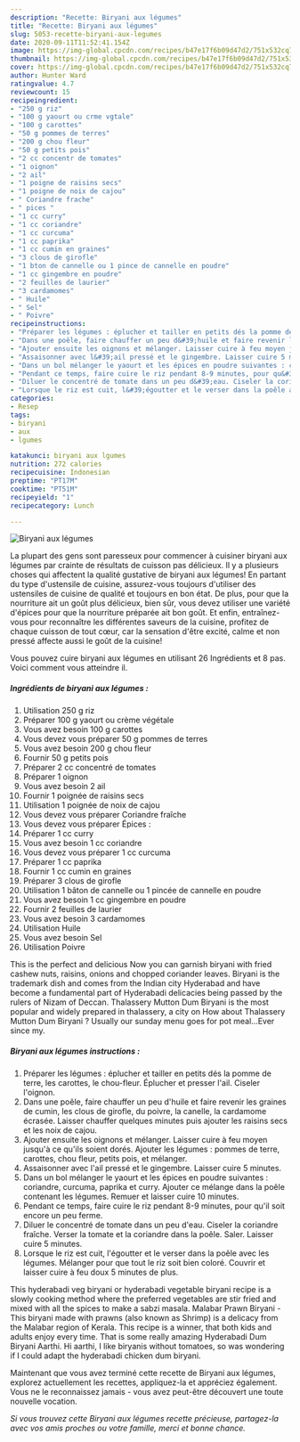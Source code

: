 ```yaml
---
description: "Recette: Biryani aux légumes"
title: "Recette: Biryani aux légumes"
slug: 5053-recette-biryani-aux-legumes
date: 2020-09-11T11:52:41.154Z
image: https://img-global.cpcdn.com/recipes/b47e17f6b09d47d2/751x532cq70/biryani-aux-legumes-photo-principale-de-la-recette.jpg
thumbnail: https://img-global.cpcdn.com/recipes/b47e17f6b09d47d2/751x532cq70/biryani-aux-legumes-photo-principale-de-la-recette.jpg
cover: https://img-global.cpcdn.com/recipes/b47e17f6b09d47d2/751x532cq70/biryani-aux-legumes-photo-principale-de-la-recette.jpg
author: Hunter Ward
ratingvalue: 4.7
reviewcount: 15
recipeingredient:
- "250 g riz"
- "100 g yaourt ou crme vgtale"
- "100 g carottes"
- "50 g pommes de terres"
- "200 g chou fleur"
- "50 g petits pois"
- "2 cc concentr de tomates"
- "1 oignon"
- "2 ail"
- "1 poigne de raisins secs"
- "1 poigne de noix de cajou"
- " Coriandre frache"
- " pices "
- "1 cc curry"
- "1 cc coriandre"
- "1 cc curcuma"
- "1 cc paprika"
- "1 cc cumin en graines"
- "3 clous de girofle"
- "1 bton de cannelle ou 1 pince de cannelle en poudre"
- "1 cc gingembre en poudre"
- "2 feuilles de laurier"
- "3 cardamomes"
- " Huile"
- " Sel"
- " Poivre"
recipeinstructions:
- "Préparer les légumes : éplucher et tailler en petits dés la pomme de terre, les carottes, le chou-fleur. Éplucher et presser l&#39;ail. Ciseler l&#39;oignon."
- "Dans une poêle, faire chauffer un peu d&#39;huile et faire revenir les graines de cumin, les clous de girofle, du poivre, la canelle, la cardamome écrasée. Laisser chauffer quelques minutes puis ajouter les raisins secs et les noix de cajou."
- "Ajouter ensuite les oignons et mélanger. Laisser cuire à feu moyen jusqu&#39;à ce qu&#39;ils soient dorés. Ajouter les légumes : pommes de terre, carottes, chou fleur, petits pois, et mélanger."
- "Assaisonner avec l&#39;ail pressé et le gingembre. Laisser cuire 5 minutes."
- "Dans un bol mélanger le yaourt et les épices en poudre suivantes : coriandre, curcuma, paprika et curry. Ajouter ce mélange dans la poêle contenant les légumes. Remuer et laisser cuire 10 minutes."
- "Pendant ce temps, faire cuire le riz pendant 8-9 minutes, pour qu&#39;il soit encore un peu ferme."
- "Diluer le concentré de tomate dans un peu d&#39;eau. Ciseler la coriandre fraîche. Verser la tomate et la coriandre dans la poêle. Saler. Laisser cuire 5 minutes."
- "Lorsque le riz est cuit, l&#39;égoutter et le verser dans la poêle avec les légumes. Mélanger pour que tout le riz soit bien coloré. Couvrir et laisser cuire à feu doux 5 minutes de plus."
categories:
- Resep
tags:
- biryani
- aux
- lgumes

katakunci: biryani aux lgumes 
nutrition: 272 calories
recipecuisine: Indonesian
preptime: "PT17M"
cooktime: "PT51M"
recipeyield: "1"
recipecategory: Lunch

---
```



![Biryani aux légumes](https://img-global.cpcdn.com/recipes/b47e17f6b09d47d2/751x532cq70/biryani-aux-legumes-photo-principale-de-la-recette.jpg)

La plupart des gens sont paresseux pour commencer à cuisiner biryani aux légumes par crainte de résultats de cuisson pas délicieux. Il y a plusieurs choses qui affectent la qualité gustative de biryani aux légumes! En partant du type d'ustensile de cuisine, assurez-vous toujours d'utiliser des ustensiles de cuisine de qualité et toujours en bon état. De plus, pour que la nourriture ait un goût plus délicieux, bien sûr, vous devez utiliser une variété d'épices pour que la nourriture préparée ait bon goût. Et enfin, entraînez-vous pour reconnaître les différentes saveurs de la cuisine, profitez de chaque cuisson de tout cœur, car la sensation d'être excité, calme et non pressé affecte aussi le goût de la cuisine!

<!--inarticleads1-->

Vous pouvez cuire biryani aux légumes en utilisant 26 Ingrédients et 8 pas. Voici comment vous atteindre il.

##### Ingrédients de biryani aux légumes :

1. Utilisation 250 g riz
1. Préparer 100 g yaourt ou crème végétale
1. Vous avez besoin 100 g carottes
1. Vous devez vous préparer 50 g pommes de terres
1. Vous avez besoin 200 g chou fleur
1. Fournir 50 g petits pois
1. Préparer 2 cc concentré de tomates
1. Préparer 1 oignon
1. Vous avez besoin 2 ail
1. Fournir 1 poignée de raisins secs
1. Utilisation 1 poignée de noix de cajou
1. Vous devez vous préparer  Coriandre fraîche
1. Vous devez vous préparer  Épices :
1. Préparer 1 cc curry
1. Vous avez besoin 1 cc coriandre
1. Vous devez vous préparer 1 cc curcuma
1. Préparer 1 cc paprika
1. Fournir 1 cc cumin en graines
1. Préparer 3 clous de girofle
1. Utilisation 1 bâton de cannelle ou 1 pincée de cannelle en poudre
1. Vous avez besoin 1 cc gingembre en poudre
1. Fournir 2 feuilles de laurier
1. Vous avez besoin 3 cardamomes
1. Utilisation  Huile
1. Vous avez besoin  Sel
1. Utilisation  Poivre


This is the perfect and delicious Now you can garnish biryani with fried cashew nuts, raisins, onions and chopped coriander leaves. Biryani is the trademark dish and comes from the Indian city Hyderabad and have become a fundamental part of Hyderabadi delicacies being passed by the rulers of Nizam of Deccan. Thalassery Mutton Dum Biryani is the most popular and widely prepared in thalassery, a city on How about Thalassery Mutton Dum Biryani ? Usually our sunday menu goes for pot meal…Ever since my. 

<!--inarticleads2-->

##### Biryani aux légumes instructions :

1. Préparer les légumes : éplucher et tailler en petits dés la pomme de terre, les carottes, le chou-fleur. Éplucher et presser l&#39;ail. Ciseler l&#39;oignon.
1. Dans une poêle, faire chauffer un peu d&#39;huile et faire revenir les graines de cumin, les clous de girofle, du poivre, la canelle, la cardamome écrasée. Laisser chauffer quelques minutes puis ajouter les raisins secs et les noix de cajou.
1. Ajouter ensuite les oignons et mélanger. Laisser cuire à feu moyen jusqu&#39;à ce qu&#39;ils soient dorés. Ajouter les légumes : pommes de terre, carottes, chou fleur, petits pois, et mélanger.
1. Assaisonner avec l&#39;ail pressé et le gingembre. Laisser cuire 5 minutes.
1. Dans un bol mélanger le yaourt et les épices en poudre suivantes : coriandre, curcuma, paprika et curry. Ajouter ce mélange dans la poêle contenant les légumes. Remuer et laisser cuire 10 minutes.
1. Pendant ce temps, faire cuire le riz pendant 8-9 minutes, pour qu&#39;il soit encore un peu ferme.
1. Diluer le concentré de tomate dans un peu d&#39;eau. Ciseler la coriandre fraîche. Verser la tomate et la coriandre dans la poêle. Saler. Laisser cuire 5 minutes.
1. Lorsque le riz est cuit, l&#39;égoutter et le verser dans la poêle avec les légumes. Mélanger pour que tout le riz soit bien coloré. Couvrir et laisser cuire à feu doux 5 minutes de plus.


This hyderabadi veg biryani or hyderabadi vegetable biryani recipe is a slowly cooking method where the preferred vegetables are stir fried and mixed with all the spices to make a sabzi masala. Malabar Prawn Biryani - This biryani made with prawns (also known as Shrimp) is a delicacy from the Malabar region of Kerala. This recipe is a winner, that both kids and adults enjoy every time. That is some really amazing Hyderabadi Dum Biryani Aarthi. Hi aarthi, I like biryanis without tomatoes, so was wondering if I could adapt the hyderabadi chicken dum biryani. 

<!--inarticleads1-->

<p>
Maintenant que vous avez terminé cette recette de Biryani aux légumes, explorez actuellement les recettes, appliquez-la et appréciez également. Vous ne le reconnaissez jamais - vous avez peut-être découvert une toute nouvelle vocation.
</p>

<p>
<i>Si vous trouvez cette Biryani aux légumes recette précieuse, partagez-la avec vos amis proches ou votre famille, merci et bonne chance.</i>
</p>
